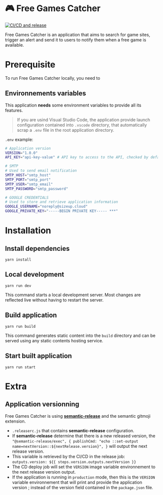# 🎮 Free Games Catcher

[![CI/CD and release](https://github.com/size-up/freegamescatcher-core/actions/workflows/onPushMainPrMain.yaml/badge.svg)](https://github.com/size-up/freegamescatcher-core/actions/workflows/onPushMainPrMain.yaml)

Free Games Catcher is an application that aims to search for game sites, trigger an alert and send it to users to notify them when a free game is available.

# Prerequisite

To run Free Games Catcher locally, you need to

## Environnements variables

This application **needs** some environment variables to provide all its features.

> If you are usind Visual Studio Code, the application provide launch configuration contained into `.vscode` directory, that automatically scrap a `.env` file in the root application directory.

`.env` example:

```sh
# Application version
VERSION="1.0.0"
API_KEY="api-key-value" # API key to access to the API, checked by default on all routes

# SMTP
# Used to send email notification
SMTP_HOST="smtp_host"
SMTP_PORT="smtp_port"
SMTP_USER="smtp_email"
SMTP_PASSWORD="smtp_password"

# GOOGLE CREDENTIALS
# Used to store and retrieve application information
GOOGLE_USERNAME="noreply@sizeup.cloud"
GOOGLE_PRIVATE_KEY="-----BEGIN PRIVATE KEY----- ***"
```

# Installation

## Install dependencies

```
yarn install
```

## Local development

```
yarn run dev
```

This command starts a local development server. Most changes are reflected live without having to restart the server.

## Build application

```
yarn run build
```

This command generates static content into the `build` directory and can be served using any static contents hosting service.

## Start built application

```
yarn run start
```

# Extra

## Application versionning

Free Games Catcher is using [**semantic-release**](https://semantic-release.gitbook.io/) and the semantic gitmoji extension.

-   `.releaserc.js` that contains **semantic-release** configuration.
-   If **semantic-release** determine that there is a new released version, the `"@semantic-release/exec", { publishCmd: "echo ::set-output name=nextVersion::${nextRelease.version}", }` will output the next release version.
-   This variable is retrieved by the CI/CD in the release job: `outputs.version: ${{ steps.version.outputs.nextVersion }}`
-   The CD deploy job will set the `VERSION` image variable environnement to the next release version output.
-   If the application is running in `production` mode, then this is the `VERSION` variable environnement that will print and provide the application version ; instead of the version field contained in the `package.json` file.

